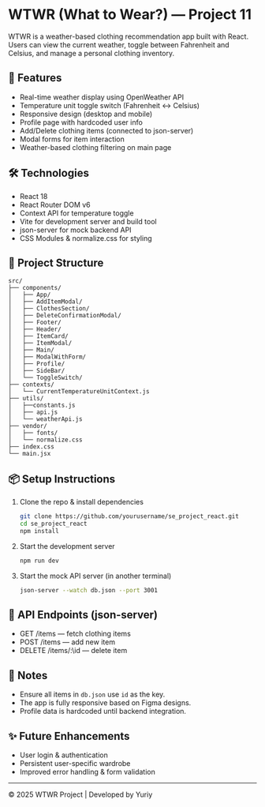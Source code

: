 # WTWR (What to Wear?) — Project 11

WTWR is a weather-based clothing recommendation app built with React. Users can view the current weather, toggle between Fahrenheit and Celsius, and manage a personal clothing inventory.

## 🚀 Features

- Real-time weather display using OpenWeather API
- Temperature unit toggle switch (Fahrenheit ↔ Celsius)
- Responsive design (desktop and mobile)
- Profile page with hardcoded user info
- Add/Delete clothing items (connected to json-server)
- Modal forms for item interaction
- Weather-based clothing filtering on main page

## 🛠 Technologies

- React 18
- React Router DOM v6
- Context API for temperature toggle
- Vite for development server and build tool
- json-server for mock backend API
- CSS Modules & normalize.css for styling

## 📁 Project Structure

```
src/
├── components/
│   ├── App/
│   ├── AddItemModal/
│   ├── ClothesSection/
│   ├── DeleteConfirmationModal/
│   ├── Footer/
│   ├── Header/
│   ├── ItemCard/
│   ├── ItemModal/
│   ├── Main/
│   ├── ModalWithForm/
│   ├── Profile/
│   ├── SideBar/
│   └── ToggleSwitch/
├── contexts/
│   └── CurrentTemperatureUnitContext.js
├── utils/
│   ├──constants.js
│   ├── api.js
│   └── weatherApi.js
├── vendor/
│   ├── fonts/
│   └── normalize.css
├── index.css
└── main.jsx
```

## 📦 Setup Instructions

1. Clone the repo & install dependencies

   ```bash
   git clone https://github.com/yourusername/se_project_react.git
   cd se_project_react
   npm install
   ```

2. Start the development server

   ```bash
   npm run dev
   ```

3. Start the mock API server (in another terminal)
   ```bash
   json-server --watch db.json --port 3001
   ```

## 🧪 API Endpoints (json-server)

- GET /items — fetch clothing items
- POST /items — add new item
- DELETE /items/:\id — delete item

## 📝 Notes

- Ensure all items in `db.json` use `id` as the key.
- The app is fully responsive based on Figma designs.
- Profile data is hardcoded until backend integration.

## ✨ Future Enhancements

- User login & authentication
- Persistent user-specific wardrobe
- Improved error handling & form validation

---

© 2025 WTWR Project | Developed by Yuriy

